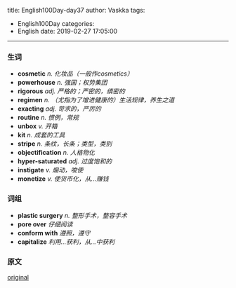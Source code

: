 title: English100Day-day37
author: Vaskka
tags:
  - English100Day
categories:
  - English
date: 2019-02-27 17:05:00
---
### 生词

+ **cosmetic** *n. 化妆品（一般作cosmetics）*
+ **powerhouse** *n. 强国；权势集团*
+ **rigorous** *adj. 严格的；严密的，缜密的*
+ **regimen** *n. （尤指为了增进健康的）生活规律，养生之道*
+ **exacting** *adj. 苛求的，严厉的*
+ **routine** *n. 惯例，常规*
+ **unbox** *v. 开箱*
+ **kit** *n. 成套的工具*
+ **stripe** *n. 条纹，长条；类型，类别*
+ **objectification** *n. 人格物化*
+ **hyper-saturated** *adj. 过度饱和的*
+ **instigate** *v. 煽动，唆使*
+ **monetize** *v. 使货币化，从...赚钱*

### 词组

+ **plastic surgery** *n. 整形手术，整容手术*
+ **pore over** *仔细阅读*
+ **conform with** *遵照，遵守*
+ **capitalize** *利用...获利，从...中获利*

### 原文

[original](https://www.washingtonpost.com/world/asia_pacific/lipstick-in-kindergarten-south-koreas-k-beauty-industry-now-aims-for-the-super-young/2019/02/14/af02c6d0-136d-11e9-ab79-30cd4f7926f2_story.html?utm_term=.a06be9bb4211)